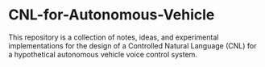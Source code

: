# CNL-for-Autonomous-Vehicle

This repository is a collection of notes, ideas, and experimental implementations for the design of a Controlled Natural Language (CNL) for a hypothetical autonomous vehicle voice control system.
